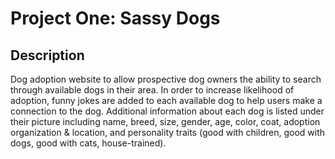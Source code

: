 # Project One: Sassy Dogs


## Description
Dog adoption website to allow prospective dog owners the ability to search through available dogs in their area. In order to increase likelihood of adoption, funny jokes are added to each available dog to help users make a connection to the dog. Additional information about each dog is listed under their picture including name, breed, size, gender, age, color, coat, adoption organization & location, and personality traits (good with children, good with dogs, good with cats, house-trained).
